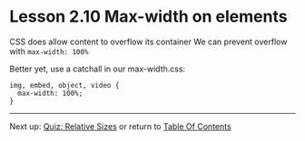 # Lesson 2.10 Max-width on elements

CSS does allow content to overflow its container
We can prevent overflow with `max-width: 100%`

Better yet, use a catchall in our max-width.css:
```
img, embed, object, video {
  max-width: 100%;
}
```

- - -
Next up: [Quiz: Relative Sizes](ND024_Part2_Lesson02_11.md) or return to [Table Of Contents](./ND024_TableOfContents.md)

